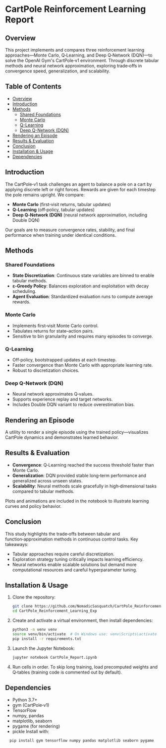 # CartPole Reinforcement Learning Report

## Overview

This project implements and compares three reinforcement learning approaches—Monte Carlo, Q‑Learning, and Deep Q‑Network (DQN)—to solve the OpenAI Gym's CartPole‑v1 environment. Through discrete tabular methods and neural network approximation, exploring trade‑offs in convergence speed, generalization, and scalability.

## Table of Contents

- [Overview](#overview)
- [Introduction](#introduction)
- [Methods](#methods)
  - [Shared Foundations](#shared-foundations)
  - [Monte Carlo](#monte-carlo)
  - [Q-Learning](#q-learning)
  - [Deep Q-Network (DQN)](#deep-q-network-dqn)
- [Rendering an Episode](#rendering-an-episode)
- [Results & Evaluation](#results--evaluation)
- [Conclusion](#conclusion)
- [Installation & Usage](#installation--usage)
- [Dependencies](#dependencies)
## Introduction

The CartPole‑v1 task challenges an agent to balance a pole on a cart by applying discrete left or right forces. Rewards are given for each timestep the pole remains upright. We compare:
- **Monte Carlo** (first‑visit returns, tabular updates)
- **Q‑Learning** (off‑policy, tabular updates)
- **Deep Q‑Network (DQN)** (neural network approximation, including Double DQN)

Our goals are to measure convergence rates, stability, and final performance when training under identical conditions.

## Methods

### Shared Foundations

- **State Discretization**: Continuous state variables are binned to enable tabular methods.
- **ε‑Greedy Policy**: Balances exploration and exploitation with decay scheduling.
- **Agent Evaluation**: Standardized evaluation runs to compute average rewards.

### Monte Carlo

- Implements first‑visit Monte Carlo control.
- Tabulates returns for state–action pairs.
- Sensitive to bin granularity and requires many episodes to converge.

### Q-Learning

- Off‑policy, bootstrapped updates at each timestep.
- Faster convergence than Monte Carlo with appropriate learning rate.
- Robust to discretization choices.

### Deep Q-Network (DQN)

- Neural network approximates Q‑values.
- Supports experience replay and target networks.
- Includes Double DQN variant to reduce overestimation bias.

## Rendering an Episode

A utility to render a single episode using the trained policy—visualizes CartPole dynamics and demonstrates learned behavior.

## Results & Evaluation

- **Convergence**: Q‑Learning reached the success threshold faster than Monte Carlo.
- **Generalization**: DQN provided stable long‑term performance and generalized across unseen states.
- **Scalability**: Neural methods scale gracefully in high‑dimensional tasks compared to tabular methods.

Plots and animations are included in the notebook to illustrate learning curves and policy behavior.

## Conclusion

This study highlights the trade‑offs between tabular and function‑approximation methods in continuous control tasks. Key takeaways:

- Tabular approaches require careful discretization.
- Exploration strategy tuning critically impacts learning efficiency.
- Neural networks enable scalable solutions but demand more computational resources and careful hyperparameter tuning.

## Installation & Usage

1. Clone the repository:
   ```bash
   git clone https://github.com/NomadicSasquatch/CartPole_Reinforcement_Learning_Exp.git
   cd CartPole_Reinforcement_Learning_Exp
2. Create and activate a virtual environment, then install dependencies:
   ```bash
   python3 -m venv venv
   source venv/bin/activate  # On Windows use: venv\Scripts\activate
   pip install -r requirements.txt
3. Launch the Jupyter Notebook:
   ```bash
   jupyter notebook CartPole_Report.ipynb
4. Run cells in order. To skip long training, load precomputed weights and Q‑tables (training code is commented out by default).

## Dependencies
- Python 3.7+
- gym (CartPole‑v1)
- TensorFlow
- numpy, pandas
- matplotlib, seaborn
- pygame (for rendering)
- pickle
Install with:
```bash
  pip install gym tensorflow numpy pandas matplotlib seaborn pygame
